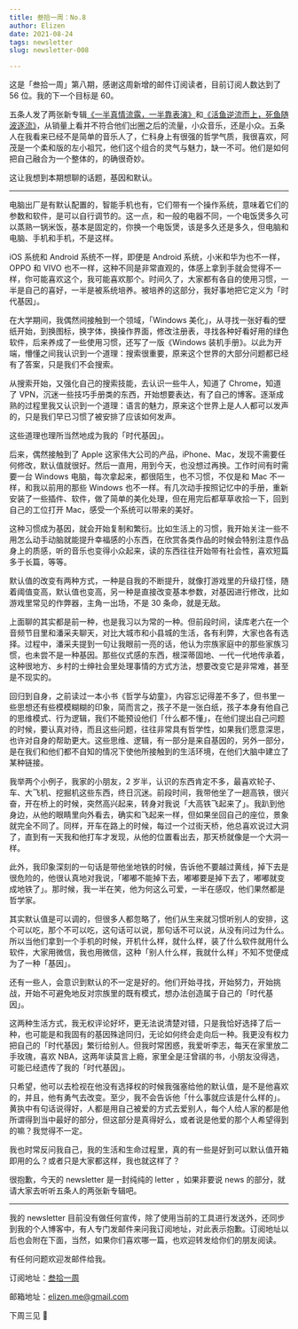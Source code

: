 ```yaml
---
title: 叁拾一周：No.8
author: Elizen
date: 2021-08-24
tags: newsletter
slug: newsletter-008

---
```


这是「叁拾一周」第八期，感谢这周新增的邮件订阅读者，目前订阅人数达到了 56 位。我的下一个目标是 60。

五条人发了两张新专辑[《一半真情流露，一半靠表演》](https://music.douban.com/subject/35567593/)和[《活鱼逆流而上，死鱼随波逐流》](https://music.douban.com/subject/35567473/)，从销量上看并不符合他们出圈之后的流量，小众音乐，还是小众。五条人在我看来已经不是简单的音乐人了，仁科身上有很强的哲学气质，我很喜欢，阿茂是一个柔和版的左小祖咒，他们这个组合的灵气与魅力，缺一不可。他们是如何把自己融合为一个整体的，的确很奇妙。

这让我想到本期想聊的话题，基因和默认。

----

电脑出厂是有默认配置的，智能手机也有，它们带有一个操作系统，意味着它们的参数和软件，是可以自行调节的。这一点，和一般的电器不同，一个电饭煲多久可以蒸熟一锅米饭，基本是固定的，你换一个电饭煲，该是多久还是多久，但电脑和电脑、手机和手机，不是这样。

iOS 系统和 Android 系统不一样，即便是 Android 系统，小米和华为也不一样，OPPO 和 VIVO 也不一样，这种不同是非常直观的，体感上拿到手就会觉得不一样，你可能喜欢这个，我可能喜欢那个。时间久了，大家都有各自的使用习惯，一半是自己的喜好，一半是被系统培养。被培养的这部分，我好事地把它定义为「时代基因」。

在大学期间，我偶然间接触到一个领域，「Windows 美化」，从寻找一张好看的壁纸开始，到换图标，换字体，换操作界面，修改注册表，寻找各种好看好用的绿色软件，后来养成了一些使用习惯，还写了一版《Windows 装机手册》。以此为开端，懵懂之间我认识到一个道理：搜索很重要，原来这个世界的大部分问题都已经有了答案，只是我们不会搜索。

从搜索开始，又强化自己的搜索技能，去认识一些牛人，知道了 Chrome，知道了 VPN，沉迷一些技巧手册类的东西，开始想要表达，有了自己的博客。逐渐成熟的过程里我又认识到一个道理：语言的魅力，原来这个世界上是人人都可以发声的，只是我们早已习惯了被安排了应该如何发声。

这些道理也理所当然地成为我的「时代基因」。

后来，偶然接触到了 Apple 这家伟大公司的产品，iPhone、Mac，发现不需要任何修改，默认值就很好。然后一直用，用到今天，也没想过再换。工作时间有时需要一台 Windows 电脑，每次拿起来，都很陌生，也不习惯，不仅是和 Mac 不一样，和我以前用的那些 Windows 也不一样。有几次动手按照记忆中的手册，重新安装了一些插件、软件，做了简单的美化处理，但在用完后都草草收拾一下，回到自己的工位打开 Mac，感受一个系统可以带来的美好。

这种习惯成为基因，就会开始复制和繁衍。比如生活上的习惯，我开始关注一些不用怎么动手动脑就能提升幸福感的小东西，在欣赏各类作品的时候会特别注意作品身上的质感，听的音乐也变得小众起来，读的东西往往开始带有社会性，喜欢短篇多于长篇，等等。

默认值的改变有两种方式，一种是自我的不断提升，就像打游戏里的升级打怪，随着阈值变高，默认值也变高，另一种是直接改变基本参数，对基因进行修改，比如游戏里常见的作弊器，主角一出场，不是 30 条命，就是无敌。

上面聊的其实都是前一种，也是我习以为常的一种。但前段时间，读库老六在一个音频节目里和潘采夫聊天，对比大城市和小县城的生活，各有利弊，大家也各有选择。过程中，潘采夫提到一句让我眼前一亮的话，他认为宗族家庭中的那些家族习惯，也未尝不是一种基因。那些仪式感的东西，根深蒂固地、一代一代地传承着，这种很地方、乡村的士绅社会里处理事情的方式方法，想要改变它是非常难，甚至是不现实的。

回归到自身，之前读过一本小书《哲学与幼童》，内容忘记得差不多了，但书里一些思想还有些模模糊糊的印象，简而言之，孩子不是一张白纸，孩子本身有他自己的思维模式、行为逻辑，我们不能预设他们「什么都不懂」，在他们提出自己问题的时候，要认真对待，而且这些问题，往往非常具有哲学性，如果我们愿意深思，也许对自身的帮助更大。这些思维、逻辑，有一部分是来自基因的，另外一部分，是在我们和他们都不自知的情况下使他所接触到的生活环境，在他们大脑中建立了某种链接。

我举两个小例子，我家的小朋友，2 岁半，认识的东西肯定不多，最喜欢轮子、车、大飞机、挖掘机这些东西，终日沉迷。前段时间，我带他坐了一趟高铁，很兴奋，开在桥上的时候，突然高兴起来，转身对我说「大高铁飞起来了」。我趴到他身边，从他的眼睛里向外看去，确实和飞起来一样，但如果坐回自己的座位，景象就完全不同了。同样，开车在路上的时候，每过一个过街天桥，他总喜欢说过大洞了，直到有一天我和他打车才发现，从他的位置看出去，那天桥就像是一个大洞一样。

此外，我印象深刻的一句话是带他坐地铁的时候，告诉他不要越过黄线，掉下去是很危险的，他很认真地对我说，「嘟嘟不能掉下去，嘟嘟要是掉下去了，嘟嘟就变成地铁了」。那时候，我一半在笑，他为何这么可爱，一半在感叹，他们果然都是哲学家。

其实默认值是可以调的，但很多人都忽略了，他们从生来就习惯听别人的安排，这个可以吃，那个不可以吃，这句话可以说，那句话不可以说，从没有问过为什么。所以当他们拿到一个手机的时候，开机什么样，就什么样，装了什么软件就用什么软件，大家用微信，我也用微信，这种「别人什么样，我就什么样」不知不觉便成为了一种「基因」。

还有一些人，会意识到默认的不一定是好的。他们开始寻找，开始努力，开始挑战，开始不可避免地反对宗族里的既有模式，想办法创造属于自己的「时代基因」。

这两种生活方式，我无权评论好坏，更无法说清楚对错，只是我恰好选择了后一种，也可能是和我固有的基因殊途同归，无论如何终会走向后一种。我更没有权力把自己的「时代基因」繁衍给别人。但我时常困惑，我爱听李志，每天在家里放二手玫瑰，喜欢 NBA，这两年读莫言上瘾，家里全是汪曾祺的书，小朋友没得选，可能已经遗传了我的「时代基因」。

只希望，他可以去检视在他没有选择权的时候我强塞给他的默认值，是不是他喜欢的，并且，他有勇气去改变。至少，我不会告诉他「什么事就应该是什么样的」。黄执中有句话说得好，人都是用自己被爱的方式去爱别人，每个人给人家的都是他所谓得到当中最好的部分，但这部分是真得好么，或者说是他爱的那个人希望得到的嘛？我觉得不一定。

我也时常反问我自己，我的生活和生命过程里，真的有一些是好到可以默认值开箱即用的么？或者只是大家都这样，我也就这样了？

很抱歉，今天的 newsletter 是一封纯纯的 letter ，如果非要说 news 的部分，就请大家去听听五条人的两张新专辑吧。

----

我的 newsletter 目前没有做任何宣传，除了使用当前的工具进行发送外，还同步到我的个人博客中，有人专门发邮件来问我订阅地址，对此表示抱歉。订阅地址以后也会附在下面，当然，如果你们喜欢哪一篇，也欢迎转发给你们的朋友阅读。

有任何问题欢迎发邮件给我。  

订阅地址：[叁拾一周](https://www.getrevue.co/profile/Elizen)

邮箱地址：elizen.me@gmail.com

下周三见 👋